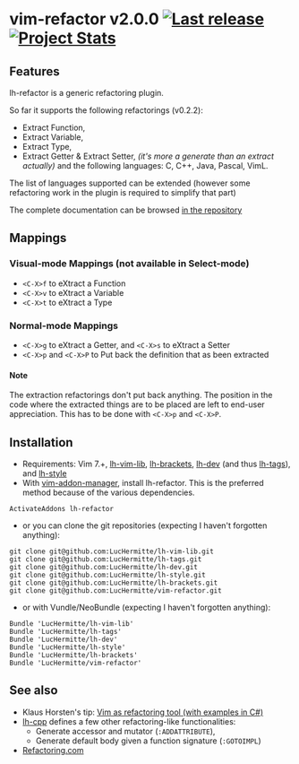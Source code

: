 # vim-refactor v2.0.0 [![Last release](https://img.shields.io/github/tag/LucHermitte/vim-refactor.svg)](https://github.com/LucHermitte/vim-refactor/releases) [![Project Stats](https://www.openhub.net/p/21020/widgets/project_thin_badge.gif)](https://www.openhub.net/p/21020)
## Features

lh-refactor is a generic refactoring plugin.

So far it supports the following refactorings (v0.2.2):
  * Extract Function,
  * Extract Variable,
  * Extract Type,
  * Extract Getter & Extract Setter, _(it's more a generate than an extract actually)_
and the following languages: C, C++, Java, Pascal, VimL.

The list of languages supported can be extended (however some refactoring work in the plugin is required to simplify that part)

The complete documentation can be browsed [in the repository](doc/refactor.txt)

## Mappings
### Visual-mode Mappings (not available in Select-mode)
  * `<C-X>f` to eXtract a Function
  * `<C-X>v` to eXtract a Variable
  * `<C-X>t` to eXtract a Type
### Normal-mode Mappings
  * `<C-X>g` to eXtract a Getter, and `<C-X>s` to eXtract a Setter
  * `<C-X>p` and `<C-X>P` to Put back the definition that as been extracted

#### Note

The extraction refactorings don't put back anything. The position in the code
where the extracted things are to be placed are left to end-user appreciation.
This has to be done with `<C-X>p` and `<C-X>P`.

## Installation
  * Requirements: Vim 7.+, [lh-vim-lib](http://github.com/LucHermitte/lh-vim-lib), [lh-brackets](http://github.com/LucHermitte/lh-brackets), [lh-dev](http://github.com/LucHermitte/lh-dev) (and thus [lh-tags](http://github.com/LucHermitte/lh-tags)), and [lh-style](http://github.com/LucHermitte/lh-style)
  * With [vim-addon-manager](https://github.com/MarcWeber/vim-addon-manager), install lh-refactor. This is the preferred method because of the various dependencies.
```vim
ActivateAddons lh-refactor
```
  * or you can clone the git repositories (expecting I haven't forgotten anything):
```
git clone git@github.com:LucHermitte/lh-vim-lib.git
git clone git@github.com:LucHermitte/lh-tags.git
git clone git@github.com:LucHermitte/lh-dev.git
git clone git@github.com:LucHermitte/lh-style.git
git clone git@github.com:LucHermitte/lh-brackets.git
git clone git@github.com:LucHermitte/vim-refactor.git
```
  * or with Vundle/NeoBundle (expecting I haven't forgotten anything):
```vim
Bundle 'LucHermitte/lh-vim-lib'
Bundle 'LucHermitte/lh-tags'
Bundle 'LucHermitte/lh-dev'
Bundle 'LucHermitte/lh-style'
Bundle 'LucHermitte/lh-brackets'
Bundle 'LucHermitte/vim-refactor'
```

## See also
  * Klaus Horsten's tip: [Vim as refactoring tool (with examples in C#)](http://vim.wikia.com/wiki/Vim_as_a_refactoring_tool_and_some_examples_in_C_sharp)
  * [lh-cpp](http://github.com/LucHermitte/lh-cpp) defines a few other refactoring-like functionalities:
    * Generate accessor and mutator (`:ADDATTRIBUTE`),
    * Generate default body given a function signature (`:GOTOIMPL`)
  * [Refactoring.com](http://www.refactoring.com/catalog/index.html)

